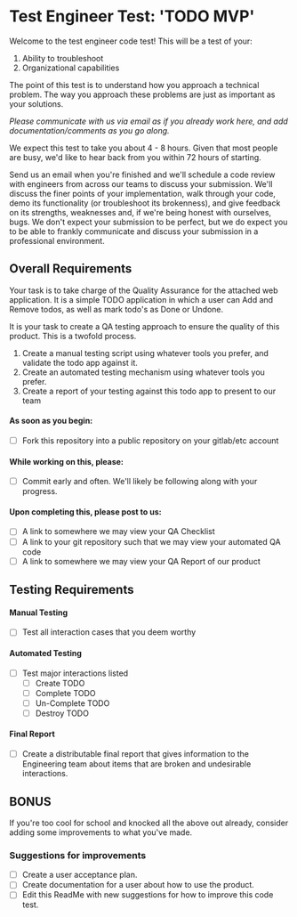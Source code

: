 # Test Engineer Test: 'TODO MVP'

Welcome to the test engineer code test! This will be a test of your:
1. Ability to troubleshoot
2. Organizational capabilities

The point of this test is to understand how you approach a technical problem. The way you approach these problems are just as important as your solutions. 

*Please communicate with us via email as if you already work here, and add documentation/comments as you go along.*

We expect this test to take you about 4 - 8 hours. Given that most people are busy, we'd like to hear back from you within 72 hours of starting.

Send us an email when you're finished and we'll schedule a code review with engineers from across our teams to discuss your submission. We'll discuss the finer
 points of your implementation, walk through your code, demo its functionality (or troubleshoot its brokenness), and give feedback on its strengths, weaknesses 
 and, if we're being honest with ourselves, bugs. We don't expect your submission to be perfect, but we do expect you to be able to frankly communicate and 
 discuss your submission in a professional environment.

## Overall Requirements

Your task is to take charge of the Quality Assurance for the attached web application. It is a simple TODO application in which a user can Add and Remove todos, as well as mark todo's as Done or Undone.

It is your task to create a QA testing approach to ensure the quality of this product. This is a twofold process.

1. Create a manual testing script using whatever tools you prefer, and validate the todo app against it.
2. Create an automated testing mechanism using whatever tools you prefer.
3. Create a report of your testing against this todo app to present to our team

#### As soon as you begin:
* [ ] Fork this repository into a public repository on your gitlab/etc account

#### While working on this, please:
* [ ] Commit early and often. We'll likely be following along with your progress.

#### Upon completing this, please post to us:
* [ ] A link to somewhere we may view your QA Checklist
* [ ] A link to your git repository such that we may view your automated QA code
* [ ] A link to somewhere we may view your QA Report of our product

## Testing Requirements

#### Manual Testing
* [ ] Test all interaction cases that you deem worthy

#### Automated Testing
* [ ] Test major interactions listed
  * [ ] Create TODO
  * [ ] Complete TODO
  * [ ] Un-Complete TODO
  * [ ] Destroy TODO

#### Final Report
* [ ] Create a distributable final report that gives information to the Engineering team about items that are broken and undesirable interactions.

## BONUS

If you're too cool for school and knocked all the above out already, consider adding some improvements to what you've made.

### Suggestions for improvements
* [ ] Create a user acceptance plan.
* [ ] Create documentation for a user about how to use the product.
* [ ] Edit this ReadMe with new suggestions for how to improve this code test.
